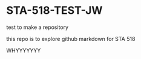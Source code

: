 # STA-518-TEST-JW
test to make a repository

this repo is to explore github markdown for STA 518

WHYYYYYYY
